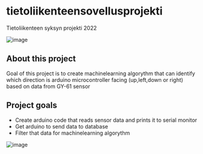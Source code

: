 # tietoliikenteensovellusprojekti
Tietoliikenteen  syksyn projekti 2022

![image](https://user-images.githubusercontent.com/98742151/199444606-58684fe5-f10a-42ca-8991-ebffcdc38dcf.png)


## About this project
Goal of this project is to create machinelearning algorythm that can identify which direction is  arduino microcontroller facing (up,left,down or right) based on data from GY-61 sensor

## Project goals

- Create arduino code that reads sensor data and prints it to serial monitor
- Get arduino to send data to database
- Filter that data for machinelearning algorythm

![image](https://user-images.githubusercontent.com/98742151/206984855-234a95cc-af7e-46dc-94a4-7333bf706bf8.png)
